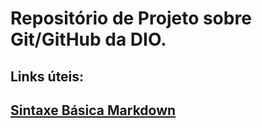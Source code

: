 # Repositório de Projeto sobre Git/GitHub da DIO.

## Links úteis:<p>
## [Sintaxe Básica Markdown](http://www.markdownguide.org/basic-sintax/)
